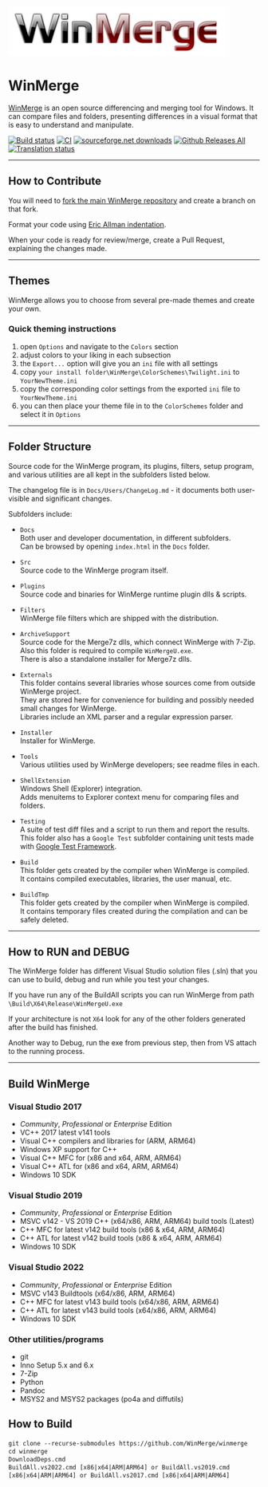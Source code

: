 [![logo](Docs/Logos/WinMerge_logo_24bit.png)](https://github.com/WinMerge/winmerge)

# WinMerge

[WinMerge](https://winmerge.org/) is an open source differencing and merging tool for Windows. It can compare files and folders, presenting differences in a visual format that is easy to understand and manipulate.

[![Build status](https://ci.appveyor.com/api/projects/status/h3v3ap1kswi1tyyt?svg=true)](https://ci.appveyor.com/project/sdottaka/winmerge/build/artifacts)
[![CI](https://github.com/WinMerge/winmerge/workflows/CI/badge.svg)](https://github.com/WinMerge/winmerge/actions)
[![sourceforge.net downloads](https://img.shields.io/sourceforge/dt/winmerge)](https://sourceforge.net/projects/winmerge/files/)
[![Github Releases All](https://img.shields.io/github/downloads/winmerge/winmerge/total.svg)](https://github.com/WinMerge/winmerge/releases/latest)
[![Translation status](https://img.shields.io/badge/translations-38-green)](https://github.com/WinMerge/winmerge/blob/master/Translations/TranslationsStatus.md)

---

## How to Contribute

   You will need to [fork the main WinMerge repository](https://github.com/WinMerge/winmerge/fork) and create a branch on that fork.
   
   Format your code using [Eric Allman indentation](https://en.wikipedia.org/wiki/Indentation_style#Allman_style).
   
   When your code is ready for review/merge, create a Pull Request, explaining the changes made.
   
---

## Themes

WinMerge allows you to choose from several pre-made themes and create your own. 

### Quick theming instructions

1. open `Options` and navigate to the `Colors` section
2. adjust colors to your liking in each subsection
3. the `Export...` option will give you an `ini` file with all settings
4. copy `your install folder\WinMerge\ColorSchemes\Twilight.ini` to `YourNewTheme.ini`
5. copy the corresponding color settings from the exported `ini` file to `YourNewTheme.ini`
6. you can then place your theme file in to the `ColorSchemes` folder and select it in `Options`

---

## Folder Structure

Source code for the WinMerge program, its plugins, filters, setup program,
and various utilities are all kept in the subfolders listed below.

The changelog file is in `Docs/Users/ChangeLog.md` - it documents 
both user-visible and significant changes.

Subfolders include:

 - `Docs`  
   Both user and developer documentation, in different subfolders.  
   Can be browsed by opening `index.html` in the `Docs` folder.

 - `Src`  
   Source code to the WinMerge program itself.

 - `Plugins`  
   Source code and binaries for WinMerge runtime plugin dlls & scripts.

 - `Filters`  
   WinMerge file filters which are shipped with the distribution.

 - `ArchiveSupport`  
   Source code for the Merge7z dlls, which connect WinMerge with 7-Zip.  
   Also this folder is required to compile `WinMergeU.exe`.  
   There is also a standalone installer for Merge7z dlls.

 - `Externals`  
   This folder contains several libraries whose sources come from
   outside WinMerge project.  
   They are stored here for convenience for building and possibly 
   needed small changes for WinMerge.  
   Libraries include an XML parser and a regular expression parser.

 - `Installer`  
   Installer for WinMerge.

 - `Tools`  
   Various utilities used by WinMerge developers; see readme files in each.

 - `ShellExtension`  
   Windows Shell (Explorer) integration.  
   Adds menuitems to Explorer context menu for comparing files and folders.

 - `Testing`  
   A suite of test diff files and a script to run them and report the results.  
   This folder also has a `Google Test` subfolder containing unit tests made
   with [Google Test Framework](https://github.com/google/googletest).

 - `Build`  
   This folder gets created by the compiler when WinMerge is compiled.  
   It contains compiled executables, libraries, the user manual, etc.

 - `BuildTmp`  
   This folder gets created by the compiler when WinMerge is compiled.  
   It contains temporary files created during the compilation and can be 
   safely deleted. 

---

## How to RUN and DEBUG

   The WinMerge folder has different Visual Studio solution files (.sln) that you can use to build, debug and run while you test your changes.
   
   If you have run any of the BuildAll scripts you can run WinMerge from path `\Build\X64\Release\WinMergeU.exe` 
   
   If your architecture is not `X64` look for any of the other folders generated after the build has finished.
   
   Another way to Debug, run the exe from previous step, then from VS attach to the running process.

---

## Build WinMerge

### Visual Studio 2017

 * *Community*, *Professional* or *Enterprise* Edition
 * VC++ 2017 latest v141 tools
 * Visual C++ compilers and libraries for (ARM, ARM64)
 * Windows XP support for C++
 * Visual C++ MFC for (x86 and x64, ARM, ARM64)
 * Visual C++ ATL for (x86 and x64, ARM, ARM64)
 * Windows 10 SDK

### Visual Studio 2019

 * *Community*, *Professional* or *Enterprise* Edition
 * MSVC v142 - VS 2019 C++ (x64/x86, ARM, ARM64) build tools (Latest)
 * C++ MFC for latest v142 build tools (x86 & x64, ARM, ARM64)
 * C++ ATL for latest v142 build tools (x86 & x64, ARM, ARM64)
 * Windows 10 SDK

### Visual Studio 2022

 * *Community*, *Professional* or *Enterprise* Edition
 * MSVC v143 Buildtools (x64/x86, ARM, ARM64)
 * C++ MFC for latest v143 build tools (x64/x86, ARM, ARM64)
 * C++ ATL for latest v143 build tools (x64/x86, ARM, ARM64)
 * Windows 10 SDK
 
### Other utilities/programs

 * git
 * Inno Setup 5.x and 6.x
 * 7-Zip
 * Python
 * Pandoc
 * MSYS2 and MSYS2 packages (po4a and diffutils)

## How to Build

~~~
git clone --recurse-submodules https://github.com/WinMerge/winmerge
cd winmerge
DownloadDeps.cmd
BuildAll.vs2022.cmd [x86|x64|ARM|ARM64] or BuildAll.vs2019.cmd [x86|x64|ARM|ARM64] or BuildAll.vs2017.cmd [x86|x64|ARM|ARM64]
~~~
